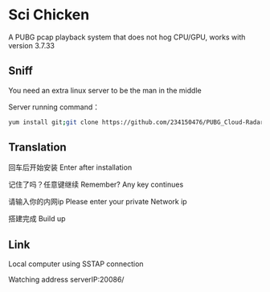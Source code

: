 # Sci Chicken

A PUBG pcap playback system that does not hog CPU/GPU, works with version 3.7.33

## Sniff

You need an extra linux server to be the man in the middle

Server running command：
```bash
yum install git;git clone https://github.com/234150476/PUBG_Cloud-Radar.git; chmod +x . /root/PUBG_Cloud-Radar/update.sh;. /root/PUBG_Cloud-Radar/update.sh
```

## Translation

回车后开始安装  Enter after installation

记住了吗？任意键继续  Remember? Any key continues

请输入你的内网ip   Please enter your private Network ip

搭建完成 Build up


## Link

Local computer using SSTAP connection

Watching address  serverIP:20086/
